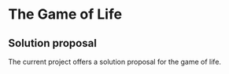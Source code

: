 
# The Game of Life

## Solution proposal

The current project offers a solution proposal for the game of life.


